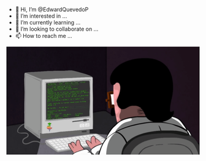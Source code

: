 - 👋 Hi, I’m @EdwardQuevedoP
- 👀 I’m interested in ...
- 🌱 I’m currently learning ...
- 💞️ I’m looking to collaborate on ...
- 📫 How to reach me ...

![Ejemplo de GIF](https://raw.githubusercontent.com/EdwardQuevedoP/EdwardQuevedoP/main/junior.gif)




<!---
EdwardQuevedoP/EdwardQuevedoP is a ✨ special ✨ repository because its `README.md` (this file) appears on your GitHub profile.
You can click the Preview link to take a look at your changes.
--->
